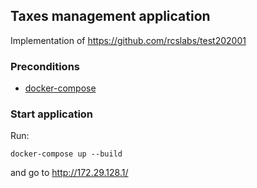 Taxes management application
----

Implementation of https://github.com/rcslabs/test202001

### Preconditions

* [docker-compose](https://docs.docker.com/compose/)

### Start application

Run:

```shell script
docker-compose up --build
```

and go to http://172.29.128.1/